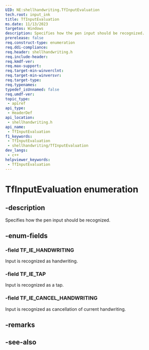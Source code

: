 ```yaml
---
UID: NE:shellhandwriting.TfInputEvaluation
tech.root: input_ink
title: TfInputEvaluation
ms.date: 11/13/2023
targetos: Windows
description: Specifies how the pen input should be recognized.
prerelease: false
req.construct-type: enumeration
req.ddi-compliance: 
req.header: shellhandwriting.h
req.include-header: 
req.kmdf-ver: 
req.max-support: 
req.target-min-winverclnt: 
req.target-min-winversvr: 
req.target-type: 
req.typenames: 
typedef_isUnnamed: false
req.umdf-ver: 
topic_type:
 - apiref
api_type:
 - HeaderDef
api_location:
 - shellhandwriting.h
api_name:
 - TfInputEvaluation
f1_keywords:
 - TfInputEvaluation
 - shellhandwriting/TfInputEvaluation
dev_langs:
 - c++
helpviewer_keywords:
 - TfInputEvaluation
---
```


# TfInputEvaluation enumeration

## -description

Specifies how the pen input should be recognized.

## -enum-fields

### -field TF_IE_HANDWRITING

Input is recognized as handwriting.

### -field TF_IE_TAP

Input is recognized as a tap.

### -field TF_IE_CANCEL_HANDWRITING

Input is recognized as cancellation of current handwriting.

## -remarks

## -see-also
